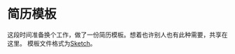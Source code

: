简历模板
======

这段时间准备换个工作，做了一份简历模板。想着也许别人也有此种需要，共享在这里。
模板文件格式为[Sketch](http://www.bohemiancoding.com/sketch/)。

